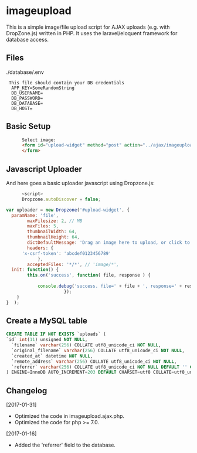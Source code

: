 # imageupload

This is a simple image/file upload script for AJAX uploads (e.g. with DropZone.js) written in PHP.
It uses the laravel/eloquent framework for database access.



Files
-----
 ./database/.env

```text
 This file should contain your DB credentials
  APP_KEY=SomeRandomString
  DB_USERNAME=
  DB_PASSWORD=
  DB_DATABASE=
  DB_HOST=
```

Basic Setup
-----------
```html
      Select image:
      <form id="upload-widget" method="post" action="../ajax/imageupload.ajax.php" class="dropzone">
      </form>
```

Javascript Uploader
-------------------
And here goes a basic uploader javascript using Dropzone.js:
```javascript
      <script>
      Dropzone.autoDiscover = false;

var uploader = new Dropzone('#upload-widget', {
  paramName: 'file',
        maxFilesize: 2, // MB
        maxFiles: 5,
        thumbnailWidth: 64,
        thumbnailHeight: 64,
        dictDefaultMessage: 'Drag an image here to upload, or click to select one',
        headers: {
      'x-csrf-token': 'abcdef0123456789'
            },
        acceptedFiles: '*/*', // 'image/*',
  init: function() {
        this.on('success', function( file, response ) {
          
            console.debug('success. file=' + file + ', response=' + response );
                      });
    }
}  );
```

Create a MySQL table
--------------------
```sql
CREATE TABLE IF NOT EXISTS `uploads` (
`id` int(11) unsigned NOT NULL,
  `filename` varchar(256) COLLATE utf8_unicode_ci NOT NULL,
  `original_filename` varchar(256) COLLATE utf8_unicode_ci NOT NULL,
  `created_at` datetime NOT NULL,
  `remote_address` varchar(256) COLLATE utf8_unicode_ci NOT NULL,
  `referrer` varchar(256) COLLATE utf8_unicode_ci NOT NULL DEFAULT '' COMMENT 'The referring website.'
) ENGINE=InnoDB AUTO_INCREMENT=203 DEFAULT CHARSET=utf8 COLLATE=utf8_unicode_ci COMMENT='Tracks all uploaded files.';
```

Changelog
---------
[2017-01-31]
 * Optimized the code in imageupload.ajax.php.
 * Optimized the code for php >= 7.0.
 
[2017-01-16]
 * Added the 'referrer' field to the database.